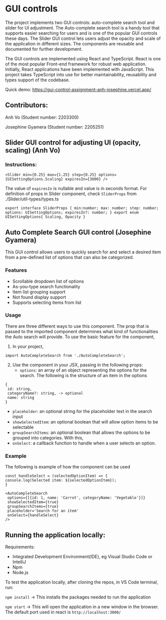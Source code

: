 # GUI controls

The project implements two GUI controls: auto-complete search tool and slider for UI adjustment. The Auto-complete search tool is a handy tool that supports easier searching for users and is one of the popular GUI controls these days. The Slider GUI control lets users adjust the opacity and scale of the application in different sizes. The components are reusable and documented for further development.

The GUI controls are implemented using React and TypeScript. React is one of the most popular Front-end framework for robust web application. Initially, React applications have been implemented with JavaScript. This project takes TypeScript into use for better maintainability, reusability and types support of the codebase.

Quick demo: https://gui-control-assignment-anh-josephine.vercel.app/ 

## Contributors:

Anh Vo (Student number: 2203300)

Josephine Gyamera (Student number: 2205251)

## Slider GUI control for adjusting UI (opacity, scaling) (Anh Vo)

### Instructions:

`<Slider
    min={0.25}
    max={1.25}
    step={0.25}
    options={UISettingOptions.Scaling}
    expiresIn={3600}
/>`

The value of `expiresIn` is nullable and value is in seconds format. For definition of props in Slider component, check `SliderProps` from ./Slider/util-types/types.ts

`export interface SliderProps {
    min:number;
    max: number;
    step: number;
    options: UISettingOptions;
    expiresIn?: number;
}
export enum UISettingOptions{
    Scaling,
    Opacity
}`

## Auto Complete Search GUI control (Josephine Gyamera)

This GUI control allows users to quickly search for and select a desired item from a pre-defined list of options that can also be categorized.

### Features

- Scrollable dropdown list of options
- As-you-type search functionality
- Item list grouping support
- Not found display support
- Supports selecting items from list

### Usage

There are three different ways to use this component. The prop that is passed to the imported component determines what kind of functionalities the Auto search will provide. To use the basic feature for the component,

1. In your project,

```
import AutoCompleteSearch from './AutoCompleteSearch';
```

2. Use the component in your JSX, passing in the following props:
   - `options`: an array of an object representing the options for the search. The following is the structure of an item in the options
```
{
 id: string,
 categoryName?: string, -> optional
 name: string
}
```
   - `placeholder`: an optional string for the placeholder text in the search input
   - `showSelectedItem`: an optional boolean that will allow option items to be selectable
   - `groupSearchItems`: an optional boolean that allows the options to be grouped into categories. With this,
   - `onSelect`: a callback function to handle when a user selects an option.
### Example
The following is example of how the component can be used
```
const handleSelect = (selectedOptionItem) => {
console.log(Selected item: ${selectedOptionItem});
}

<AutoCompleteSearch
 options={[{id: 1, name: 'Carrot', categoryName: 'Vegetable'}]}
 showSelectedItem={true}
 groupSearchItems={true}
 placeholder='Search for an item'
 onSelect={handleSelect}
/>
```

## Running the application locally:

Requirements:

- Integrated Development Environment(IDE), eg Visual Studio Code or IntelliJ
- Npm
- Node.js

To test the application locally, after cloning the repos, in VS Code terminal, run:

`npm install` -> This installs the packages needed to run the application

`npm start` -> This will open the application in a new window in the browser. The default port used in react is `http://localhost:3000/`
